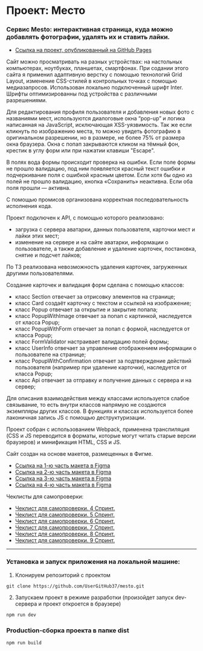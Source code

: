 # Проект: Место

### Сервис Mesto: интерактивная страница, куда можно добавлять фотографии, удалять их и ставить лайки.

* [Ссылка на проект, опубликованный на GitHub Pages](https://usergithub37.github.io/mesto/index.html)

Сайт можно просматривать на разных устройствах: на настольных компьютерах, ноутбуках, планшетах, смартфонах.
При содании этого сайта я применил адаптивную верстку с помощью технологий Grid Layout, изменение CSS-стилей в контрольных точках с помощью медиазапросов. Использован локально подключенный шрифт Inter. Шрифты оптимизированны под устройства с различными разрешениями.

Для редактирования профиля пользователя и добавления новых фото с названиями мест, используются диалоговые окна “pop-up” и логика написанная на JavaScript, исключающая XSS-уязвимость. Так же если кликнуть по изображению места, то можно увидеть фотографию в оригинальном разрешении, но в размере, не более 75% от размера окна браузера.
Окна с попап закрываются кликом на тёмный фон, крестик в углу форм или при нажатии клавиши "Escape".

В полях вода формы происходит проверка на ошибки. Если поле формы не прошло валидацию, под ним появляется красный текст ошибки и подчеркивание поля с ошибкой красным цветом. Если хотя бы одно из полей не прошло валидацию, кнопка «Сохранить» неактивна. Если оба поля прошли — активна.

С помощью промисов организована корректная последовательность исполнения кода.

Проект подключен к API, с помощью которого реализовано:
  * загрузка с сервера аватарки, данных пользователя, карточки мест и лайки этих мест;
  * изменение на сервере и на сайте аватарки, информации о пользователе, а также добавление и удаление карточек, постановка, снятие и подсчет лайков;

По ТЗ реализована невозможность удаления карточек, загруженных другими пользователями.

Создание карточек и валидация форм сделана с помощью классов:

* класс Section отвечает за отрисовку элементов на странице;
* класс Card создаёт карточку с текстом и ссылкой на изображение;
* класс Popup отвечает за открытие и закрытие попапа;
* класс PopupWithImage отвечает за попап с картинкой, наследуется от класса Popup;
* класс PopupWithForm отвечает за попап с формой, наследуется от класса Popup;
* класс FormValidator настраивает валидацию полей формы;
* класс UserInfo отвечает за управление отображением информации о пользователе на странице;
* класс PopupWithConfirmation отвечает за подтверждение действий пользователя (например при удаление карточки), наследуется от класса Popup;
* класс Api отвечает за отправку и получение данных с сервера и на сервер;

Для описания взаимодействия между классами используется слабое связывание, то есть внутри классов напрямую не создаются экземпляры других классов.
В функциях и классах используется более лаконичная запись JS c помощью деструктуризации.

Проект собран с использованием Webpack, применена транспиляция (CSS и JS переводится в форматы, которые могут читать старые версии браузеров) и минификация HTML, CSS и JS.

Сайт создан на основе макетов, размещенных в Фигме.

* [Ссылка на 1-ю часть макета в Figma](https://www.figma.com/file/2cn9N9jSkmxD84oJik7xL7/JavaScript.-Sprint-4?node-id=0%3A1)
* [Ссылка на 2-ю часть макета в Figma](https://www.figma.com/file/bjyvbKKJN2naO0ucURl2Z0/JavaScript.-Sprint-5?node-id=0%3A1)
* [Ссылка на 3-ю часть макета в Figma](https://www.figma.com/file/kRVLKwYG3d1HGLvh7JFWRT/JavaScript.-Sprint-6?node-id=0%3A1)
* [Ссылка на 4-ю часть макета в Figma](https://www.figma.com/file/PSdQFRHoxXJFs2FH8IXViF/JavaScript.-Sprint-9?node-id=0%3A1)

Чеклисты для самопроверки:

* [Чеклист для самопроверки. 4 Спринт.](https://code.s3.yandex.net/web-developer/checklists-pdf/new-program/checklist-4.pdf)
* [Чеклист для самопроверки. 5 Спринт.](https://code.s3.yandex.net/web-developer/checklists-pdf/new-program/checklist-5.pdf)
* [Чеклист для самопроверки. 6 Спринт.](https://code.s3.yandex.net/web-developer/checklists-pdf/new-program/checklist-6.pdf)
* [Чеклист для самопроверки. 7 Спринт.](https://code.s3.yandex.net/web-developer/checklists-pdf/new-program/checklist-7.pdf)
* [Чеклист для самопроверки. 8 Спринт.](https://code.s3.yandex.net/web-developer/checklists-pdf/new-program/checklist-8.pdf)
* [Чеклист для самопроверки. 9 Спринт.](https://code.s3.yandex.net/web-developer/checklists-pdf/new-program/checklist-9.pdf)

* * *

### Установка и запуск приложения на локальной машине:

1. Клонируем репозиторий с проектом
```bush
git clone https://github.com/UserGitHub37/mesto.git
```

2. Запускаем проект в режиме разработки
(произойдет запуск dev-сервера и проект откроется в браузере)
```bash
npm run dev
```

### Production-сборка проекта в папке dist

```bush
npm run build
```
